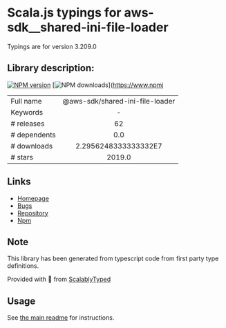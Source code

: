 
# Scala.js typings for aws-sdk__shared-ini-file-loader

Typings are for version 3.209.0

## Library description:
[![NPM version](https://img.shields.io/npm/v/@aws-sdk/shared-ini-file-loader/latest.svg)](https://www.npmjs.com/package/@aws-sdk/shared-ini-file-loader) [![NPM downloads](https://img.shields.io/npm/dm/@aws-sdk/shared-ini-file-loader.svg)](https://www.npmj

|                    |                 |
| ------------------ | :-------------: |
| Full name          | @aws-sdk/shared-ini-file-loader |
| Keywords           | - |
| # releases         | 62 |
| # dependents       | 0.0 |
| # downloads        | 2.2956248333333332E7 |
| # stars            | 2019.0 |

## Links
- [Homepage](https://github.com/aws/aws-sdk-js-v3/tree/main/packages/shared-ini-file-loader)
- [Bugs](https://github.com/aws/aws-sdk-js-v3/issues)
- [Repository](https://github.com/aws/aws-sdk-js-v3)
- [Npm](https://www.npmjs.com/package/%40aws-sdk%2Fshared-ini-file-loader)
    


## Note
This library has been generated from typescript code from first party type definitions.

Provided with :purple_heart: from [ScalablyTyped](https://github.com/oyvindberg/ScalablyTyped)

## Usage
See [the main readme](../../readme.md) for instructions.


